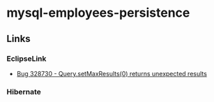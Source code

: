 # mysql-employees-persistence


## Links

### EclipseLink
* [Bug 328730 - Query.setMaxResults(0) returns unexpected results](https://bugs.eclipse.org/bugs/show_bug.cgi?id=328730)

### Hibernate
